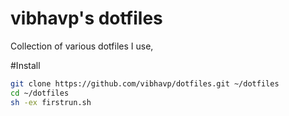 vibhavp's dotfiles
=================

Collection of various dotfiles I use,

#Install

```sh
git clone https://github.com/vibhavp/dotfiles.git ~/dotfiles
cd ~/dotfiles
sh -ex firstrun.sh
```

